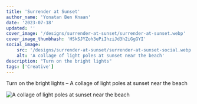 ```yaml
---
title: 'Surrender at Sunset'
author_name: 'Yonatan Ben Knaan'
date: '2023-07-18'
updated: ''
cover_image: '/designs/surrender-at-sunset/surrender-at-sunset.webp'
cover_image_thumbhash: 'HSkSJYZoh3ePiIhziJd3h2iGgGYI'
social_image: 
    src: '/designs/surrender-at-sunset/surrender-at-sunset-social.webp'
    alt: 'A collage of light poles at sunset near the beach'
description: "Turn on the bright lights"
tags: ['Creative']
---
```


Turn on the bright lights – A collage of light poles at sunset near the beach

![A collage of light poles at sunset near the beach](/designs/surrender-at-sunset/surrender-at-sunset.webp)